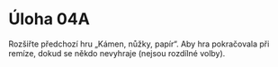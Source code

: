 # Úloha 04A
Rozšiřte předchozí hru „Kámen, nůžky, papír“.
Aby hra pokračovala při remíze, dokud se někdo nevyhraje (nejsou rozdílné volby).
